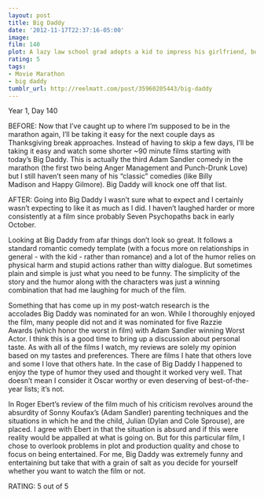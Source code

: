 ```yaml
---
layout: post
title: Big Daddy
date: '2012-11-17T22:37:16-05:00'
image: 
film: 140
plot: A lazy law school grad adopts a kid to impress his girlfriend, but everything doesn’t go as planned and he becomes the unlikely foster father.
rating: 5
tags:
- Movie Marathon
- big daddy
tumblr_url: http://reelmatt.com/post/35960205443/big-daddy
---
```


Year 1, Day 140

BEFORE: Now that I’ve caught up to where I’m supposed to be in the marathon again, I’ll be taking it easy for the next couple days as Thanksgiving break approaches. Instead of having to skip a few days, I’ll be taking it easy and watch some shorter ~90 minute films starting with today’s Big Daddy. This is actually the third Adam Sandler comedy in the marathon (the first two being Anger Management and Punch-Drunk Love) but I still haven’t seen many of his “classic” comedies (like Billy Madison and Happy Gilmore). Big Daddy will knock one off that list.

AFTER: Going into Big Daddy I wasn’t sure what to expect and I certainly wasn’t expecting to like it as much as I did. I haven’t laughed harder or more consistently at a film since probably Seven Psychopaths back in early October.

Looking at Big Daddy from afar things don’t look so great. It follows a standard romantic comedy template (with a focus more on relationships in general - with the kid - rather than romance) and a lot of the humor relies on physical harm and stupid actions rather than witty dialogue. But sometimes plain and simple is just what you need to be funny. The simplicity of the story and the humor along with the characters was just a winning combination that had me laughing for much of the film.

Something that has come up in my post-watch research is the accolades Big Daddy was nominated for an won. While I thoroughly enjoyed the film, many people did not and it was nominated for five Razzie Awards (which honor the worst in film) with Adam Sandler winning Worst Actor. I think this is a good time to bring up a discussion about personal taste. As with all of the films I watch, my reviews are solely my opinion based on my tastes and preferences. There are films I hate that others love and some I love that others hate. In the case of Big Daddy I happened to enjoy the type of humor they used and thought it worked very well. That doesn’t mean I consider it Oscar worthy or even deserving of best-of-the-year lists; it’s not.

In Roger Ebert’s review of the film much of his criticism revolves around the absurdity of Sonny Koufax’s (Adam Sandler) parenting techniques and the situations in which he and the child, Julian (Dylan and Cole Sprouse), are placed. I agree with Ebert in that the situation is absurd and if this were reality would be appalled at what is going on. But for this particular film, I chose to overlook problems in plot and production quality and chose to focus on being entertained. For me, Big Daddy was extremely funny and entertaining but take that with a grain of salt as you decide for yourself whether you want to watch the film or not.

RATING: 5 out of 5
